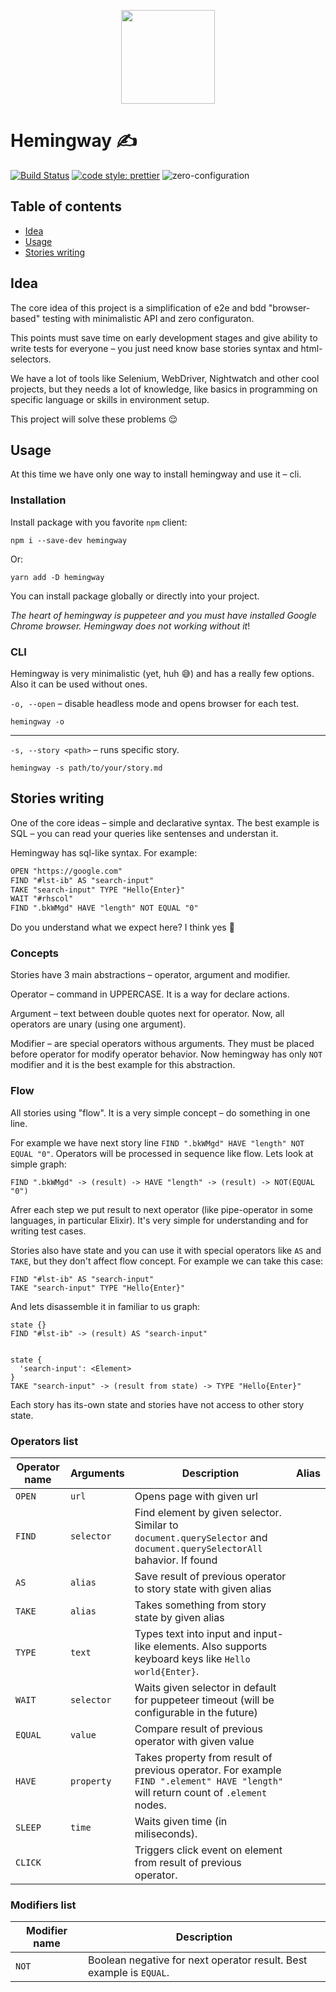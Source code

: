 <p align="center">
  <a href="https://github.com/lamartire/hemingway" target="_blank">
    <img width="150"src="https://github.com/lamartire/hemingway/blob/master/public/logo.png?raw=true" />
  </a>
</p>

# Hemingway ✍️

[![Build Status][ci-build]][ci] [![code style: prettier][prettier-image]][prettier] ![zero-configuration]

## Table of contents

- [Idea](#idea)
- [Usage](#usage)
- [Stories writing](#stories-writing)

## Idea

The core idea of this project is a simplification of e2e and bdd "browser-based" testing with
minimalistic API and zero configuraton.

This points must save time on early development stages and give ability to write tests for everyone
– you just need know base stories syntax and html-selectors.

We have a lot of tools like Selenium, WebDriver, Nightwatch and other cool projects, but they needs
a lot of knowledge, like basics in programming on specific language or skills in environment setup.

This project will solve these problems 😌

## Usage

At this time we have only one way to install hemingway and use it – cli.

### Installation

Install package with you favorite `npm` client:

```
npm i --save-dev hemingway
```

Or:

```
yarn add -D hemingway
```

You can install package globally or directly into your project.

_The heart of hemingway is puppeteer and you must have installed Google Chrome browser. Hemingway
does not working without it_!

### CLI

Hemingway is very minimalistic (yet, huh 😅) and has a really few options. Also it can be used
without ones.

`-o, --open` – disable headless mode and opens browser for each test.

```
hemingway -o
```

---

`-s, --story <path>` – runs specific story.

```
hemingway -s path/to/your/story.md
```

## Stories writing

One of the core ideas – simple and declarative syntax. The best example is SQL – you can read your
queries like sentenses and understan it.

Hemingway has sql-like syntax. For example:

```md
OPEN "https://google.com"
FIND "#lst-ib" AS "search-input"
TAKE "search-input" TYPE "Hello{Enter}"
WAIT "#rhscol"
FIND ".bkWMgd" HAVE "length" NOT EQUAL "0"
```

Do you understand what we expect here? I think yes 🙂

### Concepts

Stories have 3 main abstractions – operator, argument and modifier.

Operator – command in UPPERCASE. It is a way for declare actions.

Argument – text between double quotes next for operator. Now, all operators are unary (using one
argument).

Modifier – are special operators withous arguments. They must be placed before operator for
modify operator behavior. Now hemingway has only `NOT` modifier and it is the best example for this
abstraction.

### Flow

All stories using "flow". It is a very simple concept – do something in one line.

For example we have next story line `FIND ".bkWMgd" HAVE "length" NOT EQUAL "0"`. Operators will be
processed in sequence like flow. Lets look at simple graph:

```
FIND ".bkWMgd" -> (result) -> HAVE "length" -> (result) -> NOT(EQUAL "0")
```

Afrer each step we put result to next operator (like pipe-operator in some languages, in particular
Elixir). It's very simple for understanding and for writing test cases.

Stories also have state and you can use it with special operators like `AS` and `TAKE`, but they
don't affect flow concept. For example we can take this case:

```
FIND "#lst-ib" AS "search-input"
TAKE "search-input" TYPE "Hello{Enter}"
```

And lets disassemble it in familiar to us graph:

```
state {}
FIND "#lst-ib" -> (result) AS "search-input"


state {
  'search-input': <Element>
}
TAKE "search-input" -> (result from state) -> TYPE "Hello{Enter}"
```

Each story has its-own state and stories have not access to other story state.

### Operators list

| Operator name | Arguments  | Description                                                                                                                         | Alias |
| ------------- | ---------- | ----------------------------------------------------------------------------------------------------------------------------------- | ----- |
| `OPEN`        | `url`      | Opens page with given url                                                                                                           |       |
| `FIND`        | `selector` | Find element by given selector. Similar to `document.querySelector` and `document.querySelectorAll` bahavior. If found              |       |
| `AS`          | `alias`    | Save result of previous operator to story state with given alias                                                                    |       |
| `TAKE`        | `alias`    | Takes something from story state by given alias                                                                                     |       |
| `TYPE`        | `text`     | Types text into input and input-like elements. Also supports keyboard keys like `Hello world{Enter}`.                               |       |
| `WAIT`        | `selector` | Waits given selector in default for puppeteer timeout (will be configurable in the future)                                          |       |
| `EQUAL`       | `value`    | Compare result of previous operator with given value                                                                                |       |
| `HAVE`        | `property` | Takes property from result of previous operator. For example `FIND ".element" HAVE "length"` will return count of `.element` nodes. |       |
| `SLEEP`       | `time`     | Waits given time (in miliseconds).                                                                                                  |       |
| `CLICK`       |            | Triggers click event on element from result of previous operator.                                                                   |       |

### Modifiers list

| Modifier name | Description                                                         |
| ------------- | ------------------------------------------------------------------- |
| `NOT`         | Boolean negative for next operator result. Best example is `EQUAL`. |

[ci]: https://travis-ci.org/lamartire/hemingway
[ci-build]: https://travis-ci.org/lamartire/hemingway.svg?branch=master
[prettier]: https://github.com/prettier/prettier
[prettier-image]: https://img.shields.io/badge/code_style-prettier-ff69b4.svg?style=flat-square
[zero-configuration]: https://img.shields.io/badge/zero-configuration-blue.svg
